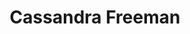 ---
title: Cassandra Freeman
redirect_from: 
  - /people/cassie-freeman
other_names: 
  - Cassie Freeman
layout: people
featured_image: 
featured_image_attr: 
featured_image_alt: 
featured_image_caption: 
details:
  Website: https://linktr.ee/cassandra.freeman6
  Facebook:
  Twitter: 
  Instagram: cassiedamsel
  LinkedIn: 
  IBDB: 
  IMDb: Cassandra Freeman | nm1904386
---